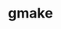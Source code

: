 ---
title: "gmake"
layout: cache
categories: [package, v0.18]
meta: {"versions": ["4.3"], "compilers": ["gcc@=7.5.0"], "oss": ["ubuntu18.04"], "platforms": ["linux"], "targets": ["x86_64"], "stacks": ["e4s"], "num_specs": 1, "num_specs_by_stack": {"e4s": 1}}
spec_details: [{"hash": "ix3g3tol2xk2r2f57ibtg2txip3xh63p", "compiler": "gcc@=7.5.0", "versions": ["4.3"], "os": "ubuntu18.04", "platform": "linux", "target": "x86_64", "variants": ["~guile", "+nls"], "stacks": ["e4s"], "size": "-", "tarball": "https://binaries.spack.io/releases/v0.18/build_cache/linux-ubuntu18.04-x86_64/gcc-7.5.0/gmake-4.3/linux-ubuntu18.04-x86_64-gcc-7.5.0-gmake-4.3-ix3g3tol2xk2r2f57ibtg2txip3xh63p.spack"}]
---